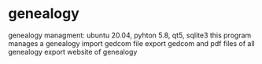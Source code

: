 # genealogy
genealogy managment: ubuntu 20.04, pyhton 5.8, qt5, sqlite3
this program manages a genealogy
import gedcom file
export gedcom and pdf files of all genealogy
export website of genealogy
